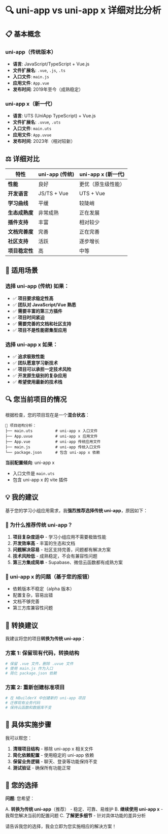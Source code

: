 # 🔍 uni-app vs uni-app x 详细对比分析

## 📋 基本概念

### uni-app（传统版本）
- **语言**: JavaScript/TypeScript + Vue.js
- **文件扩展名**: `.vue`, `.js`, `.ts`
- **入口文件**: `main.js`
- **应用文件**: `App.vue`
- **发布时间**: 2019年至今（成熟稳定）

### uni-app x（新一代）
- **语言**: UTS (UniApp TypeScript) + Vue.js
- **文件扩展名**: `.uvue`, `.uts`
- **入口文件**: `main.uts`
- **应用文件**: `App.uvue`
- **发布时间**: 2023年（相对较新）

## ⚖️ 详细对比

| 特性 | uni-app (传统) | uni-app x (新一代) |
|------|---------------|-------------------|
| **性能** | 良好 | 更优（原生级性能） |
| **开发语言** | JS/TS + Vue | UTS + Vue |
| **学习曲线** | 平缓 | 较陡峭 |
| **生态成熟度** | 非常成熟 | 正在发展 |
| **插件支持** | 丰富 | 相对较少 |
| **文档完善度** | 完善 | 正在完善 |
| **社区支持** | 活跃 | 逐步增长 |
| **项目稳定性** | 高 | 中等 |

## 🎯 适用场景

### 选择 uni-app (传统) 如果：
- ✅ **项目要求稳定性高**
- ✅ **团队对 JavaScript/Vue 熟悉**
- ✅ **需要丰富的第三方插件**
- ✅ **项目时间紧迫**
- ✅ **需要完善的文档和社区支持**
- ✅ **项目不是性能密集型应用**

### 选择 uni-app x 如果：
- ✅ **追求极致性能**
- ✅ **团队愿意学习新技术**
- ✅ **项目可以承担一定技术风险**
- ✅ **开发原生级别的复杂应用**
- ✅ **希望使用最新的技术栈**

## 🔍 您当前项目的情况

根据检查，您的项目现在是一个**混合状态**：

```
📁 项目结构分析：
├── main.uts          # uni-app x 入口文件
├── App.uvue          # uni-app x 应用文件  
├── App.vue           # uni-app 传统应用文件
├── main.js           # uni-app 传统入口文件
└── package.json      # 包含 uni-app x 依赖
```

**当前配置倾向**: uni-app x
- 入口文件是 `main.uts`
- 包含 uni-app x 的 vite 插件

## 💡 我的建议

基于您的学习小组应用需求，我**强烈推荐选择传统 uni-app**，原因如下：

### 🎯 为什么推荐传统 uni-app？

1. **项目复杂度适中** - 学习小组应用不需要极致性能
2. **开发效率高** - 丰富的生态和文档
3. **问题解决容易** - 社区支持完善，问题都有解决方案
4. **技术风险低** - 成熟稳定，不会有兼容性问题
5. **第三方集成简单** - Supabase、微信云函数都有成熟方案

### 🚨 uni-app x 的问题（基于您的报错）

- 依赖版本不稳定（alpha 版本）
- 配置复杂，容易出错
- 文档不够完善
- 第三方库兼容性问题

## 🔧 转换建议

我建议将您的项目**转换为传统 uni-app**：

### 方案 1: 保留现有代码，转换结构
```bash
# 保留 .vue 文件，删除 .uvue 文件
# 使用 main.js 作为入口
# 简化 package.json 依赖
```

### 方案 2: 重新创建标准项目
```bash
# 在 HBuilderX 中创建新的 uni-app 项目
# 迁移现有业务代码
# 保持云函数和数据库不变
```

## 🎯 具体实施步骤

我可以帮您：

1. **清理项目结构** - 移除 uni-app x 相关文件
2. **简化依赖配置** - 使用稳定的 uni-app 依赖
3. **保留业务逻辑** - 聊天、登录等功能保持不变
4. **测试验证** - 确保所有功能正常

## 🤔 您的选择

**问题**: 您希望：

A. **转换为传统 uni-app**（推荐） - 稳定、可靠、易维护
B. **继续使用 uni-app x** - 我帮您解决当前的配置问题
C. **了解更多细节** - 针对具体功能的差异分析

请告诉我您的选择，我会立即为您实施相应的解决方案！

